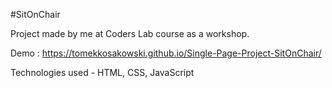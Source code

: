 #SitOnChair

Project made by me at Coders Lab course as a workshop. 

Demo : https://tomekkosakowski.github.io/Single-Page-Project-SitOnChair/

Technologies used - HTML, CSS, JavaScript
